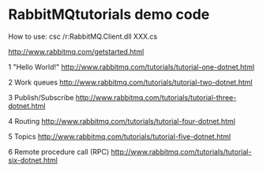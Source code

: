 # RabbitMQtutorials demo code

How to use: csc /r:RabbitMQ.Client.dll XXX.cs

http://www.rabbitmq.com/getstarted.html

1 "Hello World!"
http://www.rabbitmq.com/tutorials/tutorial-one-dotnet.html

2 Work queues
http://www.rabbitmq.com/tutorials/tutorial-two-dotnet.html

3 Publish/Subscribe
http://www.rabbitmq.com/tutorials/tutorial-three-dotnet.html

4 Routing
http://www.rabbitmq.com/tutorials/tutorial-four-dotnet.html

5 Topics
http://www.rabbitmq.com/tutorials/tutorial-five-dotnet.html

6 Remote procedure call (RPC)
http://www.rabbitmq.com/tutorials/tutorial-six-dotnet.html
